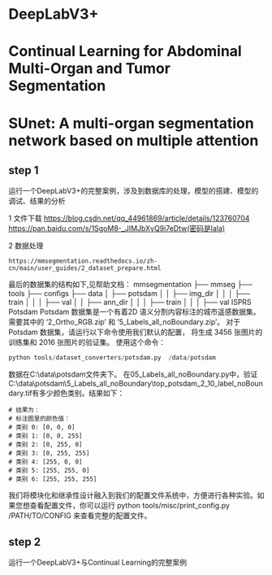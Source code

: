 # DeepLabV3+
# Continual Learning for Abdominal Multi-Organ and Tumor Segmentation
# SUnet: A multi-organ segmentation network based on multiple attention

## step 1
运行一个DeepLabV3+的完整案例，涉及到数据库的处理，模型的搭建、模型的调试、结果的分析

1 文件下载
https://blog.csdn.net/qq_44961869/article/details/123760704
https://pan.baidu.com/s/1SgoM8-_JIMJbXyQ9i7eDtw(密码是lala)


2 数据处理
```
https://mmsegmentation.readthedocs.io/zh-cn/main/user_guides/2_dataset_prepare.html
```
最后的数据集的结构如下,见帮助文档：
mmsegmentation
├── mmseg
├── tools
├── configs
├── data
│   ├── potsdam
│   │   ├── img_dir
│   │   │   ├── train
│   │   │   ├── val
│   │   ├── ann_dir
│   │   │   ├── train
│   │   │   ├── val
ISPRS Potsdam
Potsdam 数据集是一个有着2D 语义分割内容标注的城市遥感数据集。需要其中的 ‘2_Ortho_RGB.zip’ 和 ‘5_Labels_all_noBoundary.zip’。
对于 Potsdam 数据集，请运行以下命令使用我们默认的配置， 将生成 3456 张图片的训练集和 2016 张图片的验证集。
 使用这个命令：
 ```python
 python tools/dataset_converters/potsdam.py  /data/potsdam
 ```
 数据在C:\data\potsdam文件夹下。
在05_Labels_all_noBoundary.py中，验证C:\data\potsdam\5_Labels_all_noBoundary\top_potsdam_2_10_label_noBoundary.tif有多少颜色类别。结果如下：
```
# 结果为：
# 标注图里的颜色值：
# 类别 0: [0, 0, 0]
# 类别 1: [0, 0, 255]
# 类别 2: [0, 255, 0]
# 类别 3: [0, 255, 255]
# 类别 4: [255, 0, 0]
# 类别 5: [255, 255, 0]
# 类别 6: [255, 255, 255]
```
我们将模块化和继承性设计融入到我们的配置文件系统中，方便进行各种实验。如果您想查看配置文件，你可以运行 python tools/misc/print_config.py /PATH/TO/CONFIG 来查看完整的配置文件。





## step 2
运行一个DeepLabV3+与Continual Learning的完整案例
